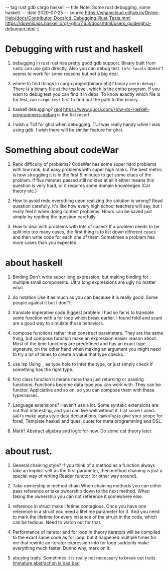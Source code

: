 -- tag rust gdb cargo haskell
-- title Note: Some rust debugging, some haskell.
-- date 2020-07-25
-- source https://whamcloud.github.io/Online-Help/docs/Contributor_Docs/cd_Debugging_Rust_Tests.html
          https://downloads.haskell.org/~ghc/7.6.3/docs/html/users_guide/ghci-debugger.html
;;
# Debugging with rust and haskell
1. debugging in rust
rust has pretty good gdb support. Binary built from rustc can use gdb directly. Also you can debug test. `info locals` doesn't seems to work for some reasons but not a big deal.

2. where to find things in cargo project(binary etc)?
binary are in `debug/`. There is a binary file at the top level, which is the entire program. If you want to debug test you can find it in deps. To know exactly which file is for test, run `cargo test` first to find out the path to the binary.

3. haskell debugging?
[repl](http://www.url.com) https://www.quora.com/How-do-Haskell-programmers-debug is the fist resort.


4. I wish a TUI for ghci when debugging.
TUI was really handy while I was using gdb. I wish there will be similar feature for ghci.

# Something about codeWar
1. Rank difficulty of problems?
CodeWar has some super hard problems with low rank, but easy problems with super high ranks. The best metric is how struggling it is in the first 5 minutes to get some clues of the problem. If five minutes passed still no idea at all it either means this question is very hard, or it requires some domain knowledges (Cat theory etc.)

2. How to avoid redo everything upon realizing the solution is wrong?
Read question carefully. It's like how every high school teachers will say, but I really feel it when doing contest problems. Hours can be saved just simply by reading the question carefully.

3. How to deal with problems with lots of cases?
If a problem needs to be split into too many cases, the first thing is to list down different cases and then write code for each one of them. Sometimes a problem has more cases than you expected.

# about haskell
1. Binding
Don't write super long expression, but making binding for multiple small components. Ultra long expressions are ugly no matter what.

2. do notation
Use it as much as you can because it is really good. Some people against it but I dont't.

3. translate imperative code
Biggest problem I had so far is to translate some function with a for loop which break earlier. I found foldl and scanl are a good way to simulate those behaviors.

4. compose functions rather than construct parameters.
They are the same thing, but compose function make an expression easier reason about. Most of the time functions are predefined and has an exact type signature, on the other hand when making an argument you might need to try a lot of times to create a value that type checks.

5. use lsp
Using `_` as type hole to infer the type, or just simply check if something has the right type.

6. first class function
It means more than just returning or passing functions. Functions become data type you can work with.  They can be functor, Applciative and so on, so you can compose them with these typeclasses.

7. Language extensions?
Haven't use a lot. Some syntatic extensions are not that interesting, and you can live well without it. List some I used: `GADTs` make agda style data declarations. `RankNTypes` give your scope for forall, Template haskell and quasi quote for meta programming and DSL.

8. Math?
Abstract algebra and logic for now. Do some cat theory later.

# about rust.
1. General chaining style?
If you think of a method as a function always take an implicit self as the first parameter, then method chaining is just a special way of writing Reader functor (or other way around).

2. Take ownership in method chain
When chaining methods you can either pass reference or take ownership down to the next method. When taking the ownership you can not reference it somewhere else.

3. reference in struct make lifetime contagious.
Once you have one reference in a struct you need a lifetime parameter for it. And you need to mark the lifetime for every instance of the struct in the code, which can be tedious. Need to watch out for that.

6. Performance of iterator and for loop
In theory iterators will be compiled to the exact same code as for loop, but it happened multiple times for me that rewrite an iterator expression into for loop suddenly make everything much faster. Dunno why, mark on it.

9. abusing traits.
Sometimes it is really not necessary to break out traits. [Immature abstraction is bad bad](http://sriku.org/blog/2019/08/11/abstraction-is-the-root-of-all-evil/)

